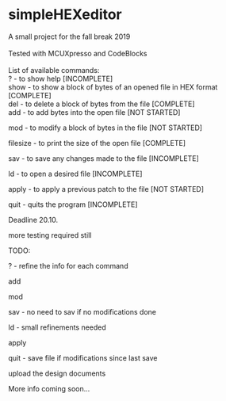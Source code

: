 # simpleHEXeditor
A small project for the fall break 2019
<br>
<br>
Tested with MCUXpresso and CodeBlocks
<br>
<br>
List of available commands:
<br>
?        - to show help [INCOMPLETE]<br>
show     - to show a block of bytes of an opened file in HEX format [COMPLETE]<br>
del      - to delete a block of bytes from the file [COMPLETE]<br>
add      - to add bytes into the open file [NOT STARTED]

mod      - to modify a block of bytes in the file [NOT STARTED]

filesize - to print the size of the open file [COMPLETE]

sav      - to save any changes made to the file [INCOMPLETE]

ld       - to open a desired file [INCOMPLETE]

apply    - to apply a previous patch to the file [NOT STARTED]

quit     - quits the program [INCOMPLETE]


Deadline 20.10.

more testing required still


TODO:


?    - refine the info for each command 

add 

mod

sav   - no need to sav if no modifications done

ld    - small refinements needed

apply

quit  - save file if modifications since last save

upload the design documents


More info coming soon...

